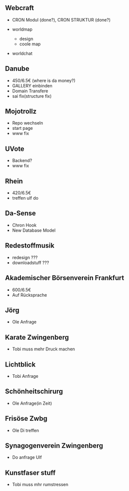 Webcraft
--------

- CRON Modul (done?), CRON STRUKTUR (done?)

- worldmap
    - design
    - coole map
- worldchat

Danube
------

- 450/6.5€ (where is da money?)
- GALLERY einbinden
- Domain Transfere
- sai fix(structure fix)

Mojotrollz
----------

- Repo wechseln
- start page
- www fix

UVote
-----

- Backend?
- www fix

Rhein
-----

- 420/6.5€
- treffen ulf do

Da-Sense
--------

- Chron Hook
- New Database Model

Redestoffmusik
--------------

- redesign ???
- downloadstuff ???

Akademischer Börsenverein Frankfurt
-----------------------------------

- 600/6.5€
- Auf Rücksprache

Jörg
----

- Ole Anfrage

Karate Zwingenberg
------------------

- Tobi muss mehr Druck machen

Lichtblick
----------

- Tobi Anfrage

Schönheitschirurg
-----------------

- Ole Anfrage(in Zeit)

Frisöse Zwbg
------------

- Ole Di treffen

Synagogenverein Zwingenberg
---------------------------

- Do anfrage Ulf

Kunstfaser stuff
----------------

- Tobi muss mhr rumstressen
